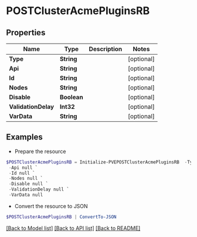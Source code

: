 # POSTClusterAcmePluginsRB
## Properties

Name | Type | Description | Notes
------------ | ------------- | ------------- | -------------
**Type** | **String** |  | [optional] 
**Api** | **String** |  | [optional] 
**Id** | **String** |  | [optional] 
**Nodes** | **String** |  | [optional] 
**Disable** | **Boolean** |  | [optional] 
**ValidationDelay** | **Int32** |  | [optional] 
**VarData** | **String** |  | [optional] 

## Examples

- Prepare the resource
```powershell
$POSTClusterAcmePluginsRB = Initialize-PVEPOSTClusterAcmePluginsRB  -Type null `
 -Api null `
 -Id null `
 -Nodes null `
 -Disable null `
 -ValidationDelay null `
 -VarData null
```

- Convert the resource to JSON
```powershell
$POSTClusterAcmePluginsRB | ConvertTo-JSON
```

[[Back to Model list]](../README.md#documentation-for-models) [[Back to API list]](../README.md#documentation-for-api-endpoints) [[Back to README]](../README.md)

